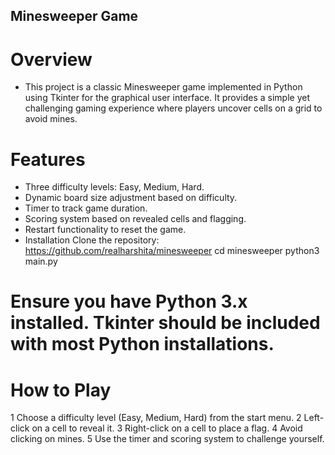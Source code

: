 ## Minesweeper Game
# Overview
- This project is a classic Minesweeper game implemented in Python using Tkinter for the graphical user interface. It provides a simple yet challenging gaming experience where players uncover cells on a grid to avoid mines.

# Features
- Three difficulty levels: Easy, Medium, Hard.
- Dynamic board size adjustment based on difficulty.
- Timer to track game duration.
- Scoring system based on revealed cells and flagging.
- Restart functionality to reset the game.
- Installation
        Clone the repository: https://github.com/realharshita/minesweeper
        cd minesweeper
        python3 main.py

# Ensure you have Python 3.x installed. Tkinter should be included with most Python installations.

# How to Play
1 Choose a difficulty level (Easy, Medium, Hard) from the start menu.
2 Left-click on a cell to reveal it.
3 Right-click on a cell to place a flag.
4 Avoid clicking on mines.
5 Use the timer and scoring system to challenge yourself.